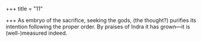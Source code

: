 +++
title = "11"

+++
As embryo of the sacrifice, seeking the gods, (the thought?) purifies its  intention following the proper order.
By praises of Indra it has grown—it is (well-)measured indeed.
